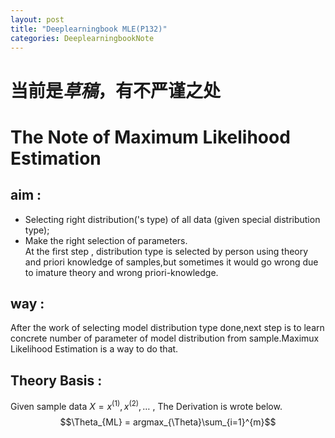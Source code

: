 ```yaml
---
layout: post
title: "Deeplearningbook MLE(P132)"
categories: DeeplearningbookNote
---
```

# 当前是*草稿*，有不严谨之处
# The Note of Maximum Likelihood Estimation  
## aim :  
- Selecting right distribution('s type) of all data (given special distribution type);
- Make the right selection of parameters.  
At the first step , distribution type is selected by person using theory and priori knowledge of samples,but sometimes it would go wrong due to imature theory and wrong priori-knowledge.  
## way :  
After the work of selecting model distribution type done,next step is to learn concrete number of parameter of model distribution from sample.Maximux Likelihood Estimation is a way to do that.  
## Theory Basis :  
Given sample data $X = {x^{(1)},x^{(2)},\dots}$ , The Derivation is wrote below.
$$\Theta_{ML} = argmax_{\Theta}\sum_{i=1}^{m}$$


